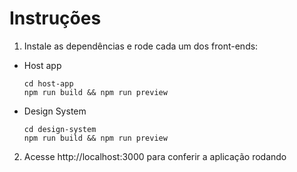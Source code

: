 # Instruções

1. Instale as dependências e rode cada um dos front-ends:

- Host app

  ```
  cd host-app
  npm run build && npm run preview
  ```

- Design System

  ```
  cd design-system
  npm run build && npm run preview
  ```

2. Acesse http://localhost:3000 para conferir a aplicação rodando
